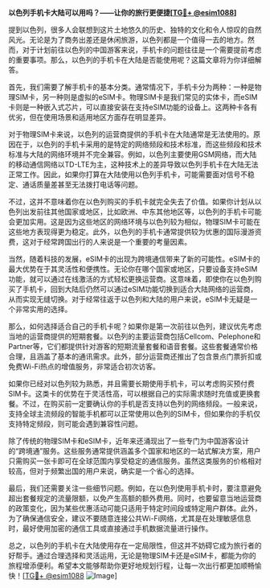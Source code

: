 **以色列手机卡大陆可以用吗？——让你的旅行更便捷[[TG💪+ @esim1088](https://t.me/s/esim1088)]**

提到以色列，很多人会联想到这片土地悠久的历史、独特的文化和令人惊叹的自然风光。无论是为了商务出差还是休闲旅游，以色列都是一个值得一去的地方。然而，对于计划前往以色列的中国游客来说，手机卡的问题往往是一个需要提前考虑的重要事项。那么，以色列的手机卡在大陆是否能使用呢？这篇文章将为你详细解答。

首先，我们需要了解手机卡的基本分类。通常情况下，手机卡分为两种：一种是物理SIM卡，另一种则是虚拟的eSIM卡。物理SIM卡是我们常见的实体卡，而eSIM卡则是一种嵌入式芯片，可以直接安装在支持eSIM功能的设备上。这两种卡各有优劣，但在使用场景和适用地区方面存在明显差异。

对于物理SIM卡来说，以色列的运营商提供的手机卡在大陆通常是无法使用的。原因在于，以色列的手机卡采用的是特定的网络频段和技术标准，而这些频段和技术标准与大陆的网络环境并不完全兼容。例如，以色列主要使用GSM网络，而大陆的移动通信网络以TD-LTE为主，这种技术上的差异导致以色列手机卡在大陆无法正常工作。因此，如果你打算在大陆使用以色列手机卡，可能需要面对信号不稳定、通话质量差甚至无法拨打电话等问题。

不过，这并不意味着你在以色列购买的手机卡就完全失去了价值。如果你计划从以色列出发前往其他国家或地区，比如欧洲、中东其他地区等，以色列的手机卡可能会更加实用。这是因为这些地区的网络环境与以色列较为相似，物理SIM卡可能在这些地方表现得更为稳定。此外，以色列的手机卡通常提供较为优惠的国际漫游资费，这对于经常跨国出行的人来说是一个重要的考量因素。

当然，随着科技的发展，eSIM卡的出现为跨境通信带来了新的可能性。eSIM卡的最大优势在于其灵活性和便携性。无论你在哪个国家或地区，只要设备支持eSIM功能，就可以通过在线激活的方式轻松更换运营商。这意味着，即使你在以色列购买了手机卡，回到大陆后仍然可以通过eSIM功能切换到适合大陆网络的运营商，从而实现无缝切换。对于经常往返于以色列和大陆的用户来说，eSIM卡无疑是一个非常实用的选择。

那么，如何选择适合自己的手机卡呢？如果你是第一次前往以色列，建议优先考虑当地的运营商提供的短期套餐。以色列的主要运营商包括Cellcom、Pelephone和Partner等，它们都提供针对游客的短期流量套餐和语音套餐。这些套餐通常价格合理，且涵盖了基本的通讯需求。此外，部分运营商还推出了包含景点门票折扣或免费Wi-Fi热点的增值服务，非常适合初次访客。

如果你已经对以色列较为熟悉，并且需要长期使用手机卡，可以考虑购买预付费SIM卡。这类卡的优势在于灵活性高，可以根据自己的实际需求随时充值或更换套餐。不过，在购买前一定要确认你的手机是否支持以色列的网络频段。一般来说，支持全球主流频段的智能手机都可以正常使用以色列的SIM卡，但如果你的手机仅支持特定频段，则可能会遇到兼容性问题。

除了传统的物理SIM卡和eSIM卡，近年来还涌现出了一些专门为中国游客设计的“跨境通”服务。这些服务通常提供涵盖多个国家和地区的一站式解决方案，用户只需购买一张卡即可在全球范围内享受稳定的通信服务。虽然这类服务的价格相对较高，但对于频繁出国的用户来说，确实是一个省心的选择。

最后，我们还需要关注一些细节问题。例如，在以色列使用手机卡时，要注意避免超出套餐规定的流量限额，以免产生高额的额外费用。同时，也要留意当地运营商的政策变化，因为某些优惠活动可能只适用于特定时间段或特定用户群体。此外，为了确保通信安全，建议不要随意连接公共Wi-Fi网络，尤其是在处理敏感信息时，最好使用加密的通信工具或直接通过手机数据流量进行操作。

总之，以色列的手机卡在大陆使用存在一定局限性，但这并不妨碍它成为旅行者的好帮手。通过合理选择和灵活运用，无论是物理SIM卡还是eSIM卡，都能为你的旅程增添便利。希望本文能够帮助你更好地规划行程，让每一次出行都更加顺畅愉快！[[TG💪+ @esim1088](https://t.me/s/esim1088) ![Image](https://i.postimg.cc/4NQfJmqS/Snipaste-2025-05-13-00-14-12.png)]